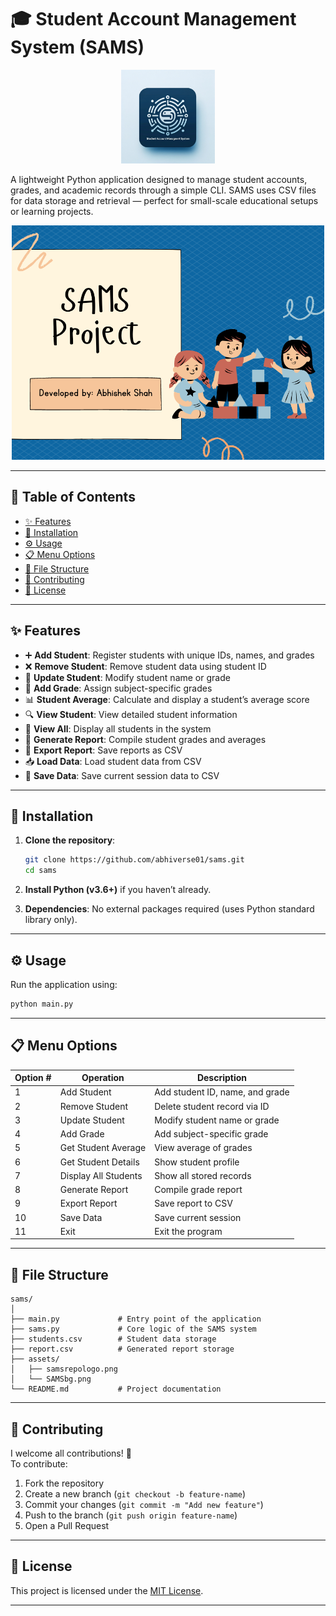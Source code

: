 # 🎓 Student Account Management System (SAMS)

<div align="center">
  <img src="assets/samsrepologo.png" alt="SAMS Logo" width="150" height="150" />
</div>

A lightweight Python application designed to manage student accounts, grades, and academic records through a simple CLI. SAMS uses CSV files for data storage and retrieval — perfect for small-scale educational setups or learning projects.

<div align="center">
  <img src="assets/SAMSbg.png" alt="SAMS UI Preview" width="500" />
</div>

---

## 📑 Table of Contents

- [✨ Features](#-features)
- [🚀 Installation](#-installation)
- [⚙️ Usage](#-usage)
- [📋 Menu Options](#-menu-options)
- [📁 File Structure](#-file-structure)
- [🤝 Contributing](#-contributing)
- [📄 License](#-license)

---

## ✨ Features

- ➕ **Add Student**: Register students with unique IDs, names, and grades  
- ❌ **Remove Student**: Remove student data using student ID  
- 🔄 **Update Student**: Modify student name or grade  
- 🧮 **Add Grade**: Assign subject-specific grades  
- 📊 **Student Average**: Calculate and display a student’s average score  
- 🔍 **View Student**: View detailed student information  
- 🧾 **View All**: Display all students in the system  
- 📄 **Generate Report**: Compile student grades and averages  
- 💾 **Export Report**: Save reports as CSV  
- 📥 **Load Data**: Load student data from CSV  
- 💾 **Save Data**: Save current session data to CSV  

---

## 🚀 Installation

1. **Clone the repository**:
    ```bash
    git clone https://github.com/abhiverse01/sams.git
    cd sams
    ```

2. **Install Python (v3.6+)** if you haven’t already.

3. **Dependencies**: No external packages required (uses Python standard library only).

---

## ⚙️ Usage

Run the application using:

```bash
python main.py
```

---

## 📋 Menu Options

| Option # | Operation              | Description |
|----------|------------------------|-------------|
| 1        | Add Student            | Add student ID, name, and grade |
| 2        | Remove Student         | Delete student record via ID |
| 3        | Update Student         | Modify student name or grade |
| 4        | Add Grade              | Add subject-specific grade |
| 5        | Get Student Average    | View average of grades |
| 6        | Get Student Details    | Show student profile |
| 7        | Display All Students   | Show all stored records |
| 8        | Generate Report        | Compile grade report |
| 9        | Export Report          | Save report to CSV |
| 10       | Save Data              | Save current session |
| 11       | Exit                   | Exit the program |

---

## 📁 File Structure

```
sams/
│
├── main.py             # Entry point of the application
├── sams.py             # Core logic of the SAMS system
├── students.csv        # Student data storage
├── report.csv          # Generated report storage
├── assets/
│   ├── samsrepologo.png
│   └── SAMSbg.png
└── README.md           # Project documentation
```

---

## 🤝 Contributing

I welcome all contributions! 🚀  
To contribute:

1. Fork the repository  
2. Create a new branch (`git checkout -b feature-name`)  
3. Commit your changes (`git commit -m "Add new feature"`)  
4. Push to the branch (`git push origin feature-name`)  
5. Open a Pull Request  

---

## 📄 License

This project is licensed under the [MIT License](https://choosealicense.com/licenses/mit/).



---
